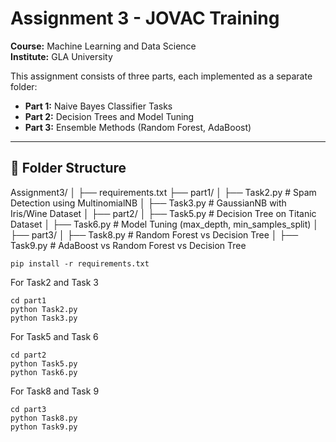 # Assignment 3 - JOVAC Training  
**Course:** Machine Learning and Data Science  
**Institute:** GLA University  

This assignment consists of three parts, each implemented as a separate folder:  
- **Part 1:** Naive Bayes Classifier Tasks  
- **Part 2:** Decision Trees and Model Tuning  
- **Part 3:** Ensemble Methods (Random Forest, AdaBoost)  

---

## 📂 **Folder Structure**
Assignment3/
│
├── requirements.txt
├── part1/
│ ├── Task2.py # Spam Detection using MultinomialNB
│ ├── Task3.py # GaussianNB with Iris/Wine Dataset
│
├── part2/
│ ├── Task5.py # Decision Tree on Titanic Dataset
│ ├── Task6.py # Model Tuning (max_depth, min_samples_split)
│
├── part3/
│ ├── Task8.py # Random Forest vs Decision Tree
│ ├── Task9.py # AdaBoost vs Random Forest vs Decision Tree

```
pip install -r requirements.txt
```

For Task2 and Task 3
```
cd part1
python Task2.py
python Task3.py
```

For Task5 and Task 6
```
cd part2
python Task5.py
python Task6.py
```

For Task8 and Task 9
```
cd part3
python Task8.py
python Task9.py
```
